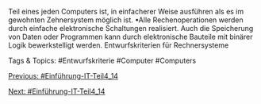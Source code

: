 Teil eines jeden Computers ist, in einfacherer Weise ausführen als es im gewohnten Zehnersystem 
möglich ist. 
•Alle Rechenoperationen werden durch einfache elektronische Schaltungen realisiert. Auch die 
Speicherung von Daten oder Programmen kann durch elektronische Bauteile mit binärer Logik 
bewerkstelligt werden. Entwurfskriterien für Rechnersysteme

   Tags & Topics:
   #Entwurfskriterie
   #Computer
   #Computers

[Previous: #Einführung-IT-Teil4_14](Einführung-IT-Teil4_14.md)

[Next: #Einführung-IT-Teil4_14](Einführung-IT-Teil4_14.md)